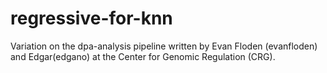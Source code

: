 # regressive-for-knn
Variation on the dpa-analysis pipeline written by Evan Floden (evanfloden) and Edgar(edgano) at the Center for Genomic Regulation (CRG).

